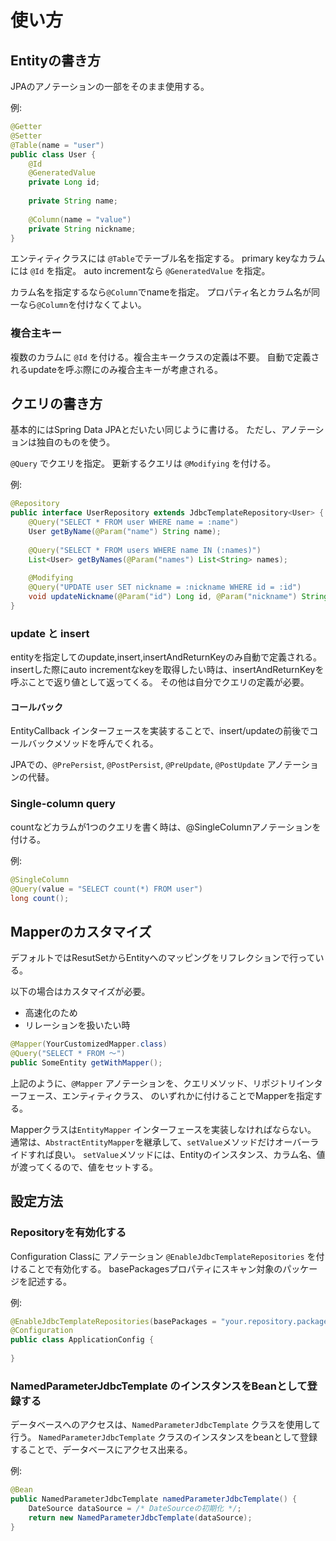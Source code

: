 # 使い方

## Entityの書き方
JPAのアノテーションの一部をそのまま使用する。

例:
```java
@Getter
@Setter
@Table(name = "user")
public class User {
    @Id
    @GeneratedValue
    private Long id;
 
    private String name;
 
    @Column(name = "value")
    private String nickname;
}
```

エンティティクラスには `@Table`でテーブル名を指定する。
primary keyなカラムには `@Id` を指定。
auto incrementなら `@GeneratedValue` を指定。

カラム名を指定するなら`@Column`でnameを指定。
プロパティ名とカラム名が同一なら`@Column`を付けなくてよい。

### 複合主キー
複数のカラムに `@Id` を付ける。複合主キークラスの定義は不要。
自動で定義されるupdateを呼ぶ際にのみ複合主キーが考慮される。

## クエリの書き方
基本的にはSpring Data JPAとだいたい同じように書ける。
ただし、アノテーションは独自のものを使う。

`@Query` でクエリを指定。
更新するクエリは `@Modifying` を付ける。

例:
```java
@Repository
public interface UserRepository extends JdbcTemplateRepository<User> {
    @Query("SELECT * FROM user WHERE name = :name")
    User getByName(@Param("name") String name);
 
    @Query("SELECT * FROM users WHERE name IN (:names)")
    List<User> getByNames(@Param("names") List<String> names);
 
    @Modifying
    @Query("UPDATE user SET nickname = :nickname WHERE id = :id")
    void updateNickname(@Param("id") Long id, @Param("nickname") String nickname);
}
```

### update と insert
entityを指定してのupdate,insert,insertAndReturnKeyのみ自動で定義される。
insertした際にauto incrementなkeyを取得したい時は、insertAndReturnKeyを呼ぶことで返り値として返ってくる。
その他は自分でクエリの定義が必要。

#### コールバック
EntityCallback インターフェースを実装することで、insert/updateの前後でコールバックメソッドを呼んでくれる。

JPAでの、`@PrePersist`, `@PostPersist`, `@PreUpdate`, `@PostUpdate` アノテーションの代替。

### Single-column query
countなどカラムが1つのクエリを書く時は、@SingleColumnアノテーションを付ける。

例:
```java
@SingleColumn
@Query(value = "SELECT count(*) FROM user")
long count();
```

## Mapperのカスタマイズ
デフォルトではResutSetからEntityへのマッピングをリフレクションで行っている。

以下の場合はカスタマイズが必要。

* 高速化のため
* リレーションを扱いたい時

```java
@Mapper(YourCustomizedMapper.class)
@Query("SELECT * FROM 〜")
public SomeEntity getWithMapper();
```

上記のように、`@Mapper` アノテーションを、クエリメソッド、リポジトリインターフェース、エンティティクラス、
のいずれかに付けることでMapperを指定する。

Mapperクラスは`EntityMapper` インターフェースを実装しなければならない。
通常は、`AbstractEntityMapper`を継承して、`setValue`メソッドだけオーバーライドすれば良い。
`setValue`メソッドには、Entityのインスタンス、カラム名、値が渡ってくるので、値をセットする。

## 設定方法
### Repositoryを有効化する
Configuration Classに アノテーション `@EnableJdbcTemplateRepositories` を付けることで有効化する。
basePackagesプロパティにスキャン対象のパッケージを記述する。

例:
```java
@EnableJdbcTemplateRepositories(basePackages = "your.repository.package")
@Configuration
public class ApplicationConfig {
    
} 
```

### NamedParameterJdbcTemplate のインスタンスをBeanとして登録する
データベースへのアクセスは、`NamedParameterJdbcTemplate` クラスを使用して行う。
`NamedParameterJdbcTemplate` クラスのインスタンスをbeanとして登録することで、データベースにアクセス出来る。

例:
```java
@Bean
public NamedParameterJdbcTemplate namedParameterJdbcTemplate() {
    DateSource dataSource = /* DateSourceの初期化 */;
    return new NamedParameterJdbcTemplate(dataSource);
}
```
